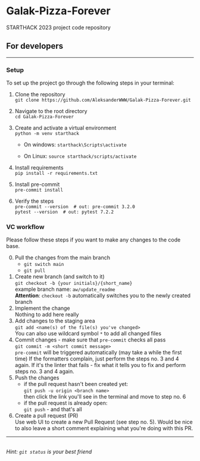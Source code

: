 # Galak-Pizza-Forever
STARTHACK 2023 project code repository


## For developers

---

### Setup

To set up the project go through the following steps in your terminal:

1. Clone the repository <br>
`git clone https://github.com/AleksanderWWW/Galak-Pizza-Forever.git`
2. Navigate to the root directory <br>
`cd Galak-Pizza-Forever`
3. Create and activate a virtual environment <br>
`python -m venv starthack`

   - On windows: `starthack\Scripts\activate`

   -  On Linux: `source starthack/scripts/activate`

4. Install requirements <br>
`pip install -r requirements.txt`
5. Install pre-commit <br>
`pre-commit install`
6. Verify the steps <br>
`pre-commit --version  # out: pre-commit 3.2.0` <br>
`pytest --version  # out: pytest 7.2.2` <br>

### VC workflow

Please follow these steps if you want to make any changes to the code base.

0. Pull the changes from the main branch
   - `git switch main`
   - `git pull`
1. Create new branch (and switch to it)
<br> `git checkout -b {your initials}/{short_name}`
<br> example branch name: `aw/update_readme`
<br> **Attention**: `checkout -b` automatically switches you to the newly created branch
2. Implement the change
<br> Nothing to add here really
3. Add changes to the staging area
<br> `git add <name(s) of the file(s) you've changed>`
<br> You can also use wildcard symbol `*` to add all changed files
4. Commit changes - make sure that `pre-commit` checks all pass
<br> `git commit -m <short commit message>`
<br> `pre-commit` will be triggered automatically (may take a while the first time)
If the formatters complain, just perform the steps no. 3 and 4 again.
If it's the linter that fails - fix what it tells you to fix and perform
steps no. 3 and 4 again.
5. Push the changes
   - if the pull request hasn't been created yet:
   <br> `git push -u origin <branch name>`
   <br> then click the link you'll see in the terminal and move to step no. 6
   - if the pull request is already open:
   <br> `git push` - and that's all
6. Create a pull request (PR)
<br> Use web UI to create a new Pull Request (see step no. 5). Would be
nice to also leave a short comment explaining what you're doing with this
PR.

---
<br> *Hint: `git status` is your best friend*
